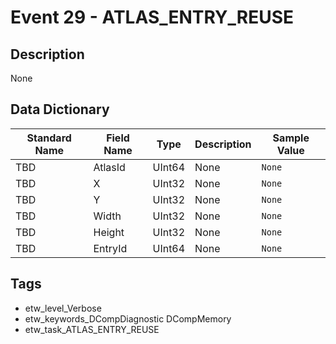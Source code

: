 # Event 29 - ATLAS_ENTRY_REUSE

## Description
None

## Data Dictionary
|Standard Name|Field Name|Type|Description|Sample Value|
|---|---|---|---|---|
|TBD|AtlasId|UInt64|None|`None`|
|TBD|X|UInt32|None|`None`|
|TBD|Y|UInt32|None|`None`|
|TBD|Width|UInt32|None|`None`|
|TBD|Height|UInt32|None|`None`|
|TBD|EntryId|UInt64|None|`None`|

## Tags
* etw_level_Verbose
* etw_keywords_DCompDiagnostic DCompMemory
* etw_task_ATLAS_ENTRY_REUSE